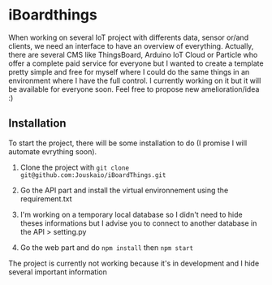# iBoardthings

When working on several IoT project with differents data, sensor or/and clients, we need an interface to have an overview of everything.
Actually, there are several CMS like ThingsBoard, Arduino IoT Cloud or Particle who offer a complete paid service for everyone but I wanted to create a template pretty simple and free for myself where I could do the same things in an environment where I have the full control.
I currently working on it but it will be available for everyone soon.
Feel free to propose new amelioration/idea :)

## Installation

To start the project, there will be some installation to do (I promise I will automate evrything soon).

1. Clone the project with `git clone git@github.com:Jouskaio/iBoardThings.git`

2. Go the API part and install the virtual environnement using the requirement.txt

3. I'm working on a temporary local database so I didn't need to hide theses informations but I advise you to connect to another database in the API > setting.py 

4. Go the web part and do `npm install` then `npm start`

The project is currently not working because it's in development and I hide several important information

